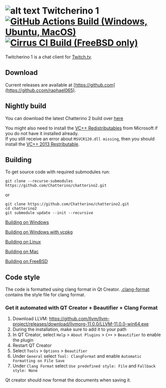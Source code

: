 ![alt text](https://i.ibb.co/Tq8P20p/Bild-2023-08-30-130550338-removebg-preview.png)
Twitcherino 1 [![GitHub Actions Build (Windows, Ubuntu, MacOS)](https://github.com/raphael065/twitcherino/workflows/Build/badge.svg?branch=master)](https://github.com/raphael065/twitcherino/actions?query=workflow%3ABuild+branch%3Amaster) [![Cirrus CI Build (FreeBSD only)](https://api.cirrus-ci.com/github/raphael065/twitcherino.svg?branch=master)](https://cirrus-ci.com/github/raphael065/twitcherino/master)
============

Twitcherino 1 is a chat client for [Twitch.tv](https://twitch.tv).

## Download

Current releases are available at [https://github.com](https://github.ccom/raphael065).

## Nightly build

You can download the latest Chatterino 2 build over [here](https://github.com/raphael065/twitcherino/releases/tag/nightly-build)

You might also need to install the [VC++ Redistributables](https://aka.ms/vs/17/release/vc_redist.x64.exe) from Microsoft if you do not have it installed already.  
If you still receive an error about `MSVCR120.dll missing`, then you should install the [VC++ 2013 Restributable](https://download.microsoft.com/download/2/E/6/2E61CFA4-993B-4DD4-91DA-3737CD5CD6E3/vcredist_x64.exe).

## Building

To get source code with required submodules run:

```
git clone --recurse-submodules https://github.com/Chatterino/chatterino2.git
```

or

```
git clone https://github.com/Chatterino/chatterino2.git
cd chatterino2
git submodule update --init --recursive
```

[Building on Windows](../master/BUILDING_ON_WINDOWS.md)

[Building on Windows with vcpkg](../master/BUILDING_ON_WINDOWS_WITH_VCPKG.md)

[Building on Linux](../master/BUILDING_ON_LINUX.md)

[Building on Mac](../master/BUILDING_ON_MAC.md)

[Building on FreeBSD](../master/BUILDING_ON_FREEBSD.md)

## Code style

The code is formatted using clang format in Qt Creator. [.clang-format](src/.clang-format) contains the style file for clang format.

### Get it automated with QT Creator + Beautifier + Clang Format

1. Download LLVM: https://github.com/llvm/llvm-project/releases/download/llvmorg-11.0.0/LLVM-11.0.0-win64.exe
2. During the installation, make sure to add it to your path
3. In QT Creator, select `Help` > `About Plugins` > `C++` > `Beautifier` to enable the plugin
4. Restart QT Creator
5. Select `Tools` > `Options` > `Beautifier`
6. Under `General` select `Tool: ClangFormat` and enable `Automatic Formatting on File Save`
7. Under `Clang Format` select `Use predefined style: File` and `Fallback style: None`

Qt creator should now format the documents when saving it.

